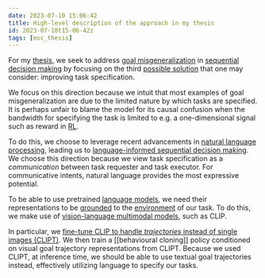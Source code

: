 ```yaml
---
date: 2023-07-10 15:06:42
title: High-level description of the approach in my thesis
id: 2023-07-10t15-06-42z
tags: [msc_thesis]
---
```


For my [thesis](./2023-07-10t14-32-02z.md), we seek to address
[goal misgeneralization](./2023-07-10t14-38-57z.md) in
[sequential decision making](./2023-04-11t15-08-41z.md) by focusing on the third
[possible solution](./2023-07-10t15-08-32z.md) that one may consider: improving
task specification.

We focus on this direction because we intuit that most examples of goal
misgeneralization are due to the limited nature by which tasks are specified. It
is perhaps unfair to blame the model for its causal confusion when the bandwidth
for specifying the task is limited to e.g. a one-dimensional signal such as
reward in [RL](./2022-10-20t15-15-55z.md).

To do this, we choose to leverage recent advancements in
[natural language processing](./2021-12-20t10-52-27z.md), leading us to
[language-informed sequential decision making](./2023-04-11t15-01-36z.md). We
choose this direction because we view task specification as a _communication_
between task requester and task executor. For communicative intents, natural
language provides the most expressive potential.

To be able to use pretrained [language models](./2021-12-20t11-06-56z.md), we
need their representations to be [grounded](./2023-04-17t11-15-58z.md) to the
[environment](./2022-10-21t12-12-18z.md) of our task. To do this, we make use of
[vision-language multimodal models](./2023-04-17t15-31-08z.md), such as CLIP.

In particular, we
[fine-tune CLIP to handle _trajectories_ instead of single images (CLIPT)](./2023-07-10t16-36-37z.md).
We then train a [[behavioural cloning]] policy conditioned on visual goal
trajectory representations from CLIPT. Because we used CLIPT, at inference time,
we should be able to use textual goal trajectories instead, effectively
utilizing language to specify our tasks.
